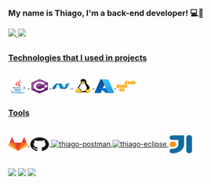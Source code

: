 ### My name is Thiago, I'm a back-end developer! 💻📱

 <div>
  <a href="https://github.com/xthiagoteixeira">
  <img height="140em" src="https://github-readme-stats.vercel.app/api?username=xthiagoteixeira&show_icons=true&theme=gotham&include_all_commits=true&count_private=true"/>
  <img height="140em" src="https://github-readme-stats.vercel.app/api/top-langs/?username=xthiagoteixeira&layout=compact&langs_count=7&theme=gotham"/>
</div>

  
## 
 <h3>Technologies that I used in projects</h3>
<div style="display: inline_block"><br>
   <img align="center" alt="thiago-Java" height="30" width="40" src="https://github.com/devicons/devicon/blob/master/icons/java/java-original.svg">
   <img align="center" alt="thiago-Csharp" height="30" width="40" src="https://github.com/devicons/devicon/blob/master/icons/csharp/csharp-original.svg">
   <img align="center" alt="thiago-DotNet" height="30" width="40" src="https://github.com/devicons/devicon/blob/master/icons/dot-net/dot-net-original.svg">
   <img align="center" alt="thiago-Linux" height="30" width="40" src="https://github.com/devicons/devicon/blob/master/icons/linux/linux-original.svg">
   <img align="center" alt="thiago-Azure" height="30" width="40" src="https://github.com/devicons/devicon/blob/master/icons/azure/azure-original.svg">
   <img align="center" alt="thiago-AWS" height="30" width="40" src="https://github.com/devicons/devicon/blob/master/icons/amazonwebservices/amazonwebservices-original.svg">
 </div> 

  
## 
 <h3>Tools</h3>
<div style="display: inline_block"><br>
   <img align="center" alt="thiago-gitlab" height="30" width="40" src="https://github.com/devicons/devicon/blob/master/icons/gitlab/gitlab-original.svg">
   <img align="center" alt="thiago-github" height="30" width="40" src="https://github.com/devicons/devicon/blob/master/icons/github/github-original.svg">
   <img align="center" alt="thiago-postman" height="40" width="40" src="https://miro.medium.com/max/512/1*fVBL9mtLJmHIH6YpU7WvHQ.png">
   <img align="center" alt="thiago-eclipse" height="40" width="50" src="https://d1.awsstatic.com/sdks-and-tools/eclipse%20icon%201.3778a4cbe978d8dfd73c091706e26aa6c57c65aa.jpeg">
   <img align="center" alt="thiago-intellij" height="40" width="50" src="https://github.com/devicons/devicon/blob/master/icons/intellij/intellij-original.svg">
 </div> 


 ## 
   <div> 
  <a href="https://instagram.com/xthiagoteixeira" target="_blank"><img src="https://img.shields.io/badge/-Instagram-%23E4405F?style=for-the-badge&logo=instagram&logoColor=white" target="_blank"></a>
  <a href="https://www.linkedin.com/in/thiagosilvateixeira" target="_blank"><img src="https://img.shields.io/badge/-LinkedIn-%230077B5?style=for-the-badge&logo=linkedin&logoColor=white" target="_blank"></a> 
  <a href="https://twitter.com/xthiagoteixeira" target="_blank"><img src="https://img.shields.io/badge/Twitter-1DA1F2?style=for-the-badge&logo=twitter&logoColor=white" target="_blank"></a> 
</div>

 ## 
</div>
